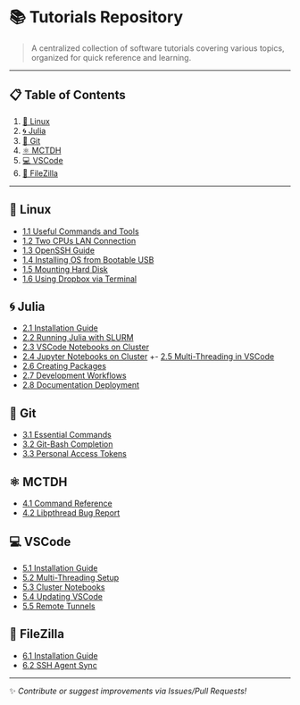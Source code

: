 # 📚 Tutorials Repository

> A centralized collection of software tutorials covering various topics, organized for quick reference and learning.

---

## 📋 Table of Contents
1. [🐧 Linux](#-linux)
2. [🌀 Julia](#-julia)
3. [🔄 Git](#-git)
4. [⚛️ MCTDH](#️-mctdh)
5. [💻 VSCode](#-vscode)
6. [📁 FileZilla](#-filezilla)

---

## 🐧 Linux
- [1.1 Useful Commands and Tools](src/linux/useful_commands_and_tools.md)
- [1.2 Two CPUs LAN Connection](src/linux/lan_connection_twocpus.md)
- [1.3 OpenSSH Guide](src/linux/OpenSSH.md)
- [1.4 Installing OS from Bootable USB](src/linux/intalando_ubuntu.md)
- [1.5 Mounting Hard Disk](src/linux/mount_hard_disk.md)
- [1.6 Using Dropbox via Terminal](src/linux/dropbox.md)

## 🌀 Julia
- [2.1 Installation Guide](src/julia/julia_installation.md)
- [2.2 Running Julia with SLURM](src/julia/run_julia_code_from_ccad.md)
- [2.3 VSCode Notebooks on Cluster](src/julia/run_julia_notebook_from_ccad_using_VSCode.md)
- [2.4 Jupyter Notebooks on Cluster](src/julia/run_jupyter_notebook_from_ccad_using_JupyterNotebook.md)
+- [2.5 Multi-Threading in VSCode](src/vscode/multithreading_activation_VSCode.md)
- [2.6 Creating Packages](src/julia/new_package.md)
- [2.7 Development Workflows](src/julia/workflow.md)
- [2.8 Documentation Deployment](src/julia/publish_docs.md)

## 🔄 Git
- [3.1 Essential Commands](src/git/useful_git_commands.md)
- [3.2 Git-Bash Completion](src/git/configuration_git_bash_command_line_completion.md)
- [3.3 Personal Access Tokens](src/git/personal_access_token.md)

## ⚛️ MCTDH
- [4.1 Command Reference](src/mctdh/useful_commands.md)
- [4.2 Libpthread Bug Report](src/mctdh/libpthread_problem.md)

## 💻 VSCode
- [5.1 Installation Guide](src/vscode/VSCode_installation.md)
- [5.2 Multi-Threading Setup](src/vscode/multithreading_activation_VSCode.md)
- [5.3 Cluster Notebooks](src/julia/run_julia_notebook_from_ccad_using_VSCode.md)
- [5.4 Updating VSCode](src/vscode/VSCode_update.md)
- [5.5 Remote Tunnels](src/vscode/Remote_Tunnels.md)

## 📁 FileZilla
- [6.1 Installation Guide](src/vscode/FileZilla_installation.md)
- [6.2 SSH Agent Sync](src/vscode/FileZilla_ssh_sync.md)

---

✨ *Contribute or suggest improvements via Issues/Pull Requests!*



<!-- The icons in the improved README.md are **emoji** characters, which are natively supported in GitHub Markdown. Here's how to use them:

### 1. **Direct Emoji Insertion**
Simply copy-paste emojis from:
- Your system's emoji picker (Windows: `Win + .` / Mac: `Cmd + Ctrl + Space`)
- Websites like [EmojiCopy](https://www.emojicopy.com/) or [GetEmoji](https://getemoji.com/)

Example:
```markdown
# 🐧 Linux Section
```

### 2. **GitHub's Emoji Shortcodes**
Alternatively, use GitHub's text shortcuts (colon syntax):
```markdown
# :penguin: Linux Section
```
*(Rendered as 🐧 on GitHub)*  
📌 Full list: [GitHub Emoji Cheat Sheet](https://github.com/ikatyang/emoji-cheat-sheet)

---

### **Pro Tips:**
1. **Consistency**:  
   Use the same emoji for a category throughout (e.g., always 🐧 for Linux).

2. **Accessibility**:  
   Add hidden descriptions for screen readers:
   ```markdown
   <span title="Linux">🐧</span> Linux Section
   ```

3. **Custom Icons**:  
   For non-emoji icons, use SVG/images:
   ```markdown
   ![Linux](https://icon-library.com/images/linux-icon/linux-icon-0.jpg)
   ```

---

### **Example Workflow:**
1. **Browse** emojis on [emoji-cheat-sheet](https://github.com/ikatyang/emoji-cheat-sheet)
2. **Copy** the emoji or its shortcode
3. **Paste** into your Markdown file -->